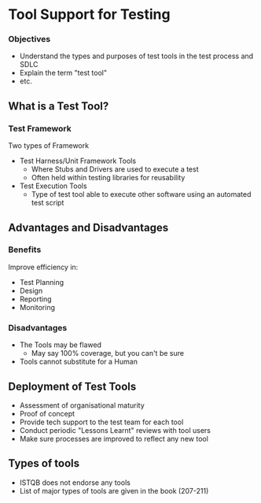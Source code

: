 # Tool Support for Testing
### Objectives
* Understand the types and purposes of test tools in the test process and SDLC
* Explain the term "test tool"
* etc.

## What is a Test Tool?
### Test Framework
Two types of Framework
* Test Harness/Unit Framework Tools
  * Where Stubs and Drivers are used to execute a test
  * Often held within testing libraries for reusability
* Test Execution Tools
  * Type of test tool able to execute other software using an automated test script

## Advantages and Disadvantages
### Benefits
Improve efficiency in:
* Test Planning
* Design
* Reporting
* Monitoring

### Disadvantages
* The Tools may be flawed
  * May say 100% coverage, but you can't be sure
* Tools cannot substitute for a Human

## Deployment of Test Tools
* Assessment of organisational maturity
* Proof of concept
* Provide tech support to the test team for each tool
* Conduct periodic "Lessons Learnt" reviews with tool users
* Make sure processes are improved to reflect any new tool

## Types of tools
* ISTQB does not endorse any tools
* List of major types of tools are given in the book (207-211)
